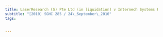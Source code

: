 ```yaml
---
title: LaserResearch (S) Pte Ltd (in liquidation) v Internech Systems Pte Ltd and another matter 
subtitle: "[2010] SGHC 285 / 24\_September\_2010"
tags:


---
```


